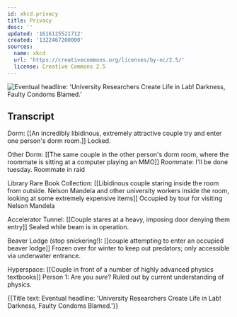 ```yaml
---
id: xkcd.privacy
title: Privacy
desc: ''
updated: '1616125521712'
created: '1322467200000'
sources:
  name: xkcd
  url: 'https://creativecommons.org/licenses/by-nc/2.5/'
  license: Creative Commons 2.5
---
```

![Eventual headline: 'University Researchers Create Life in Lab! Darkness, Faulty Condoms Blamed.'](https://imgs.xkcd.com/comics/privacy.png)

## Transcript
Dorm:
[[An incredibly libidinous, extremely attractive couple try and enter one person's dorm room.]]
Locked.

Other Dorm:
[[The same couple in the other person's dorm room, where the roommate is sitting at a computer playing an MMO]]
Roommate: I'll be done tuesday.
Roommate in raid

Library Rare Book Collection:
[[Libidinous couple staring inside the room from outside.  Nelson Mandela and other university workers inside the room, looking at some extremely expensive items]]
Occupied by tour for visiting Nelson Mandela

Accelerator Tunnel:
[[Couple stares at a heavy, imposing door denying them entry]]
Sealed while beam is in operation.

Beaver Lodge (stop snickering!):
[[couple attempting to enter an occupied beaver lodge]]
Frozen over for winter to keep out predators; only accessible via underwater entrance.

Hyperspace:
[[Couple in front of a number of highly advanced physics textbooks]]
Person 1: Are you *sure*?
Ruled out by current understanding of physics.

{{Title text: Eventual headline: 'University Researchers Create Life in Lab! Darkness, Faulty Condoms Blamed.'}}
